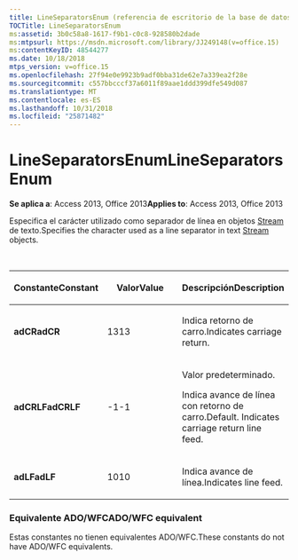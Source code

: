 ```yaml
---
title: LineSeparatorsEnum (referencia de escritorio de la base de datos de Access)
TOCTitle: LineSeparatorsEnum
ms:assetid: 3b0c58a8-1617-f9b1-c0c8-928580b2dade
ms:mtpsurl: https://msdn.microsoft.com/library/JJ249148(v=office.15)
ms:contentKeyID: 48544277
ms.date: 10/18/2018
mtps_version: v=office.15
ms.openlocfilehash: 27f94e0e9923b9adf0bba31de62e7a339ea2f28e
ms.sourcegitcommit: c557bbcccf37a6011f89aae1ddd399dfe549d087
ms.translationtype: MT
ms.contentlocale: es-ES
ms.lasthandoff: 10/31/2018
ms.locfileid: "25871482"
---
```

# <a name="lineseparatorsenum"></a><span data-ttu-id="c97d4-102">LineSeparatorsEnum</span><span class="sxs-lookup"><span data-stu-id="c97d4-102">LineSeparatorsEnum</span></span>

<span data-ttu-id="c97d4-103">**Se aplica a**: Access 2013, Office 2013</span><span class="sxs-lookup"><span data-stu-id="c97d4-103">**Applies to**: Access 2013, Office 2013</span></span>

<span data-ttu-id="c97d4-104">Especifica el carácter utilizado como separador de línea en objetos [Stream](stream-object-ado.md) de texto.</span><span class="sxs-lookup"><span data-stu-id="c97d4-104">Specifies the character used as a line separator in text [Stream](stream-object-ado.md) objects.</span></span>

<br/>

<table>
<colgroup>
<col style="width: 33%" />
<col style="width: 33%" />
<col style="width: 33%" />
</colgroup>
<thead>
<tr class="header">
<th><p><span data-ttu-id="c97d4-105">Constante</span><span class="sxs-lookup"><span data-stu-id="c97d4-105">Constant</span></span></p></th>
<th><p><span data-ttu-id="c97d4-106">Valor</span><span class="sxs-lookup"><span data-stu-id="c97d4-106">Value</span></span></p></th>
<th><p><span data-ttu-id="c97d4-107">Descripción</span><span class="sxs-lookup"><span data-stu-id="c97d4-107">Description</span></span></p></th>
</tr>
</thead>
<tbody>
<tr class="odd">
<td><p><span data-ttu-id="c97d4-108"><strong>adCR</strong></span><span class="sxs-lookup"><span data-stu-id="c97d4-108"><strong>adCR</strong></span></span></p></td>
<td><p><span data-ttu-id="c97d4-109">13</span><span class="sxs-lookup"><span data-stu-id="c97d4-109">13</span></span></p></td>
<td><p><span data-ttu-id="c97d4-110">Indica retorno de carro.</span><span class="sxs-lookup"><span data-stu-id="c97d4-110">Indicates carriage return.</span></span></p></td>
</tr>
<tr class="even">
<td><p><span data-ttu-id="c97d4-111"><strong>adCRLF</strong></span><span class="sxs-lookup"><span data-stu-id="c97d4-111"><strong>adCRLF</strong></span></span></p></td>
<td><p><span data-ttu-id="c97d4-112">-1</span><span class="sxs-lookup"><span data-stu-id="c97d4-112">-1</span></span></p></td>
<td><p><span data-ttu-id="c97d4-p101">Valor predeterminado. 

Indica avance de línea con retorno de carro.</span><span class="sxs-lookup"><span data-stu-id="c97d4-p101">Default. Indicates carriage return line feed.</span></span></p></td>
</tr>
<tr class="odd">
<td><p><span data-ttu-id="c97d4-115"><strong>adLF</strong></span><span class="sxs-lookup"><span data-stu-id="c97d4-115"><strong>adLF</strong></span></span></p></td>
<td><p><span data-ttu-id="c97d4-116">10</span><span class="sxs-lookup"><span data-stu-id="c97d4-116">10</span></span></p></td>
<td><p><span data-ttu-id="c97d4-117">Indica avance de línea.</span><span class="sxs-lookup"><span data-stu-id="c97d4-117">Indicates line feed.</span></span></p></td>
</tr>
</tbody>
</table>


### <a name="adowfc-equivalent"></a><span data-ttu-id="c97d4-118">Equivalente ADO/WFC</span><span class="sxs-lookup"><span data-stu-id="c97d4-118">ADO/WFC equivalent</span></span>

<span data-ttu-id="c97d4-119">Estas constantes no tienen equivalentes ADO/WFC.</span><span class="sxs-lookup"><span data-stu-id="c97d4-119">These constants do not have ADO/WFC equivalents.</span></span>

